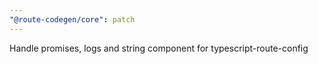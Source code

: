```yaml
---
"@route-codegen/core": patch
---
```


Handle promises, logs and string component for typescript-route-config
